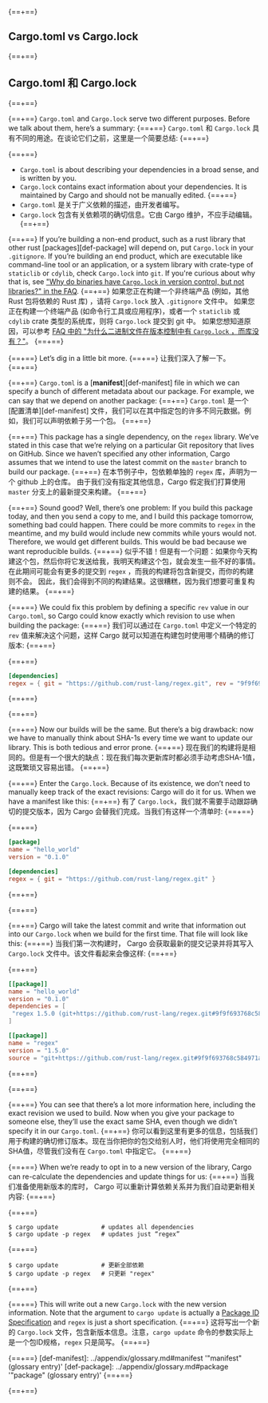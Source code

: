 {==+==}
## Cargo.toml vs Cargo.lock
{==+==}
## Cargo.toml 和 Cargo.lock
{==+==}

{==+==}
`Cargo.toml` and `Cargo.lock` serve two different purposes. Before we talk
about them, here’s a summary:
{==+==}
`Cargo.toml` 和 `Cargo.lock` 具有不同的用途。在谈论它们之前，这里是一个简要总结:
{==+==}

{==+==}
* `Cargo.toml` is about describing your dependencies in a broad sense, and is
  written by you.
* `Cargo.lock` contains exact information about your dependencies. It is
  maintained by Cargo and should not be manually edited.
{==+==}
* `Cargo.toml` 是关于广义依赖的描述，由开发者编写。
* `Cargo.lock` 包含有关依赖项的确切信息。它由 Cargo 维护，不应手动编辑。
{==+==}


{==+==}
If you’re building a non-end product, such as a rust library that other rust
[packages][def-package] will depend on, put `Cargo.lock` in your
`.gitignore`. If you’re building an end product, which are executable like
command-line tool or an application, or a system library with crate-type of
`staticlib` or `cdylib`, check `Cargo.lock` into `git`. If you're curious
about why that is, see
["Why do binaries have `Cargo.lock` in version control, but not libraries?" in the
FAQ](../faq.md#why-do-binaries-have-cargolock-in-version-control-but-not-libraries).
{==+==}
如果您正在构建一个非终端产品 (例如，其他 Rust 包将依赖的 Rust 库) ，请将 `Cargo.lock` 放入 `.gitignore` 文件中。
如果您正在构建一个终端产品 (如命令行工具或应用程序)，或者一个 `staticlib` 或 `cdylib` crate 类型的系统库，则将 `Cargo.lock` 提交到 git 中。
如果您想知道原因，可以参考 [FAQ 中的 "为什么二进制文件在版本控制中有 `Cargo.lock` ，而库没有？"](../faq.md#why-do-binaries-have-cargolock-in-version-control-but-not-libraries)。
{==+==}


{==+==}
Let’s dig in a little bit more.
{==+==}
让我们深入了解一下。
{==+==}


{==+==}
`Cargo.toml` is a [**manifest**][def-manifest] file in which we can specify a
bunch of different metadata about our package. For example, we can say that we
depend on another package:
{==+==}
`Cargo.toml` 是一个 [配置清单][def-manifest] 文件，我们可以在其中指定包的许多不同元数据。例如，我们可以声明依赖于另一个包。
{==+==}


{==+==}
This package has a single dependency, on the `regex` library. We’ve stated in
this case that we’re relying on a particular Git repository that lives on
GitHub. Since we haven’t specified any other information, Cargo assumes that
we intend to use the latest commit on the `master` branch to build our package.
{==+==}
在本节例子中，包依赖单独的 `regex` 库，声明为一个 github 上的仓库。
由于我们没有指定其他信息，Cargo 假定我们打算使用 `master` 分支上的最新提交来构建。
{==+==}


{==+==}
Sound good? Well, there’s one problem: If you build this package today, and
then you send a copy to me, and I build this package tomorrow, something bad
could happen. There could be more commits to `regex` in the meantime, and my
build would include new commits while yours would not. Therefore, we would
get different builds. This would be bad because we want reproducible builds.
{==+==}
似乎不错！但是有一个问题：如果你今天构建这个包，然后你将它发送给我，我明天构建这个包，就会发生一些不好的事情。
在此期间可能会有更多的提交到 `regex` ，而我的构建将包含新提交，而你的构建则不会。
因此，我们会得到不同的构建结果。这很糟糕，因为我们想要可重复构建的结果。
{==+==}


{==+==}
We could fix this problem by defining a specific `rev` value in our `Cargo.toml`,
so Cargo could know exactly which revision to use when building the package:
{==+==}
我们可以通过在 `Cargo.toml` 中定义一个特定的 `rev` 值来解决这个问题，这样 Cargo 就可以知道在构建包时使用哪个精确的修订版本:
{==+==}


{==+==}
```toml
[dependencies]
regex = { git = "https://github.com/rust-lang/regex.git", rev = "9f9f693" }
```
{==+==}

{==+==}


{==+==}
Now our builds will be the same. But there’s a big drawback: now we have to
manually think about SHA-1s every time we want to update our library. This is
both tedious and error prone.
{==+==}
现在我们的构建将是相同的。但是有一个很大的缺点：现在我们每次更新库时都必须手动考虑SHA-1值，这既繁琐又容易出错。
{==+==}


{==+==}
Enter the `Cargo.lock`. Because of its existence, we don’t need to manually
keep track of the exact revisions: Cargo will do it for us. When we have a
manifest like this:
{==+==}
有了 `Cargo.lock`，我们就不需要手动跟踪确切的提交版本，因为 Cargo 会替我们完成。当我们有这样一个清单时:
{==+==}


{==+==}
```toml
[package]
name = "hello_world"
version = "0.1.0"

[dependencies]
regex = { git = "https://github.com/rust-lang/regex.git" }
```
{==+==}

{==+==}


{==+==}
Cargo will take the latest commit and write that information out into our
`Cargo.lock` when we build for the first time. That file will look like this:
{==+==}
当我们第一次构建时， Cargo 会获取最新的提交记录并将其写入 `Cargo.lock` 文件中。该文件看起来会像这样:
{==+==}


{==+==}
```toml
[[package]]
name = "hello_world"
version = "0.1.0"
dependencies = [
 "regex 1.5.0 (git+https://github.com/rust-lang/regex.git#9f9f693768c584971a4d53bc3c586c33ed3a6831)",
]

[[package]]
name = "regex"
version = "1.5.0"
source = "git+https://github.com/rust-lang/regex.git#9f9f693768c584971a4d53bc3c586c33ed3a6831"
```
{==+==}

{==+==}


{==+==}
You can see that there’s a lot more information here, including the exact
revision we used to build. Now when you give your package to someone else,
they’ll use the exact same SHA, even though we didn’t specify it in our
`Cargo.toml`.
{==+==}
你可以看到这里有更多的信息，包括我们用于构建的确切修订版本。现在当你把你的包交给别人时，他们将使用完全相同的SHA值，尽管我们没有在 `Cargo.toml` 中指定它。
{==+==}


{==+==}
When we’re ready to opt in to a new version of the library, Cargo can
re-calculate the dependencies and update things for us:
{==+==}
当我们准备使用新版本的库时， Cargo 可以重新计算依赖关系并为我们自动更新相关内容:
{==+==}


{==+==}
```console
$ cargo update            # updates all dependencies
$ cargo update -p regex   # updates just “regex”
```
{==+==}
```console
$ cargo update            # 更新全部依赖
$ cargo update -p regex   # 只更新 "regex"
```
{==+==}


{==+==}
This will write out a new `Cargo.lock` with the new version information. Note
that the argument to `cargo update` is actually a
[Package ID Specification](../reference/pkgid-spec.md) and `regex` is just a
short specification.
{==+==}
这将写出一个新的 `Cargo.lock` 文件，包含新版本信息。注意，`cargo update` 命令的参数实际上是一个包ID规格，`regex` 只是简写。
{==+==}


{==+==}
[def-manifest]:  ../appendix/glossary.md#manifest  '"manifest" (glossary entry)'
[def-package]:   ../appendix/glossary.md#package   '"package" (glossary entry)'
{==+==}

{==+==}
